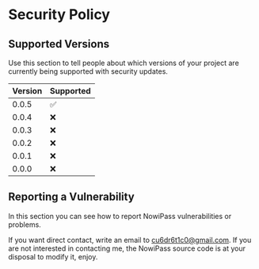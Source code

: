 # Security Policy

## Supported Versions

Use this section to tell people about which versions of your project are
currently being supported with security updates.

| Version | Supported          |
| ------- | ------------------ |
| 0.0.5   | :white_check_mark: |
| 0.0.4   | :x: |
| 0.0.3   | :x: |
| 0.0.2   | :x: |
| 0.0.1   | :x: |
| 0.0.0   | :x: |


## Reporting a Vulnerability

In this section you can see how to report NowiPass vulnerabilities or problems.

If you want direct contact, write an email to cu6dr6t1c0@gmail.com.
If you are not interested in contacting me, the NowiPass source code is at your disposal to modify it, enjoy.

